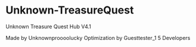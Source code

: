 # Unknown-TreasureQuest
Unknown Treasure Quest Hub V4.1

Made by Unknownproooolucky 
Optimization by Guesttester_1
5 Developers
